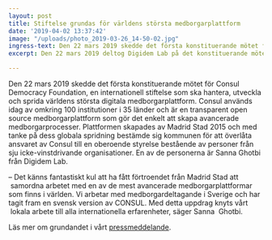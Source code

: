 ```yaml
---
layout: post
title: Stiftelse grundas för världens största medborgarplattform
date: '2019-04-02 13:37:42'
image: "/uploads/photo_2019-03-26_14-50-02.jpg"
ingress-text: Den 22 mars 2019 skedde det första konstituerande mötet för Consul Democracy Foundation, en internationell stiftelse som ska hantera, utveckla och sprida världens största digitala medborgarplattform.
excerpt: Den 22 mars 2019 deltog Digidem Lab på det konstituerande mötet för Consul Democracy Foundation.

---
```


Den 22 mars 2019 skedde det första konstituerande mötet för Consul Democracy Foundation, en internationell stiftelse som ska hantera, utveckla och sprida världens största digitala medborgarplattform. Consul används idag av omkring 100 institutioner i 35 länder och är en transparent open source medborgarplattform som gör det enkelt att skapa avancerade medborgarprocesser. Plattformen skapades av Madrid Stad 2015 och med tanke på dess globala spridning bestämde sig kommunen för att överlåta ansvaret av Consul till en oberoende styrelse bestående av personer från sju icke-vinstdrivande organisationer. En av de personerna är Sanna Ghotbi från Digidem Lab.

– Det känns fantastiskt kul att ha fått förtroendet från Madrid Stad att &nbsp;samordna arbetet med en av de mest avancerade medborgarplattformar som finns i världen. Vi arbetar med medborgardeltagande i Sverige och har tagit fram en svensk version av CONSUL. Med detta uppdrag knyts vårt &nbsp;lokala arbete till alla internationella erfarenheter, säger Sanna &nbsp;Ghotbi.

Läs mer om grundandet i vårt [pressmeddelande](https://www.mynewsdesk.com/se/digidem-lab/pressreleases/stiftelse-grundas-foer-vaerldens-stoersta-medborgarplattform-2854794).
